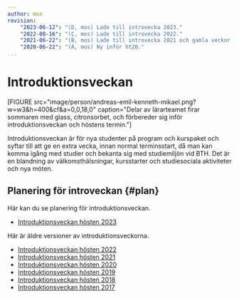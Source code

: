 ```yaml
---
author: mos
revision:
    "2023-06-12": "(D, mos) Lade till introvecka 2023."
    "2022-08-16": "(C, mos) Lade till introvecka 2022."
    "2021-06-22": "(B, mos) Lade till introvecka 2021 och gamla veckor."
    "2020-06-22": "(A, mos) Ny inför ht20."
...
```

Introduktionsveckan
==================================

[FIGURE src="image/person/andreas-emil-kenneth-mikael.png?w=w3&h=400&cf&a=0,0,18,0" caption="Delar av lärarteamet firar sommaren med glass, citronsorbet, och förbereder sig inför introduktionsveckan och höstens termin."]

Introduktionsveckan är för nya studenter på program och kurspaket och syftar till att ge en extra vecka, innan normal terminsstart, då man kan komma igång med studier och bekanta sig med studiemiljön vid BTH. Det är en blandning av välkomsthälsningar, kursstarter och studiesociala aktiviteter och nya möten.

<!--more-->



Planering för introveckan {#plan}
-----------------------------------

Här kan du se planering för introduktionsveckan.

* [Introduktionsveckan hösten 2023](introduktionsveckan-2023)

Här är äldre versioner av introduktionsveckorna.

* [Introduktionsveckan hösten 2022](introduktionsveckan-2022)
* [Introduktionsveckan hösten 2021](introduktionsveckan-2021)
* [Introduktionsveckan hösten 2020](introduktionsveckan-2020)
* [Introduktionsveckan hösten 2019](/blogg/introduktionsveckan-2019)
* [Introduktionsveckan hösten 2018](/blogg/introduktionsveckan-2018)
* [Introduktionsveckan hösten 2017](/blogg/introduktionsveckan-2017)
